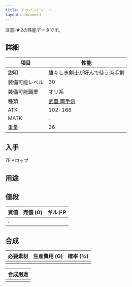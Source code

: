 ```yaml
---
title: トゥハンドソード
layout: document
---
```

注意)★2の性能データです。
## 詳細


|項目|性能|
|---|---|
|説明|雄々しき剣士が好んで使う両手剣|
|装備可能レベル|30|
|装備可能職業|オリ系|
|種類|[武器 両手剣](武器(両手剣))|
|ATK|102-166|
|MATK|.|
|重量|36|

## 入手

7Fドロップ

## 用途


## 値段


|買値|売値 (G)|ギルドP|
|---|---|---|
|.|||
	

## 合成


|必要素材|生産費用 (G)|確率 (%)|
|---|---|---|
||||


|合成用途|
|---|
||
